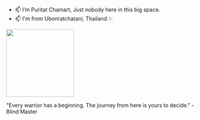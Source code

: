 - 📫 I’m Puritat Chamart, Just nobody here in this big space.
- 📫 I'm from Ubonratchatani, Thailand.✨

<img height="180em" src="https://github-readme-stats.vercel.app/api?username=introbond&show_icons=true&hide_border=true&&count_private=true&include_all_commits=true" />

"Every warrior has a beginning. The journey from here is yours to decide."  -Blind Master
